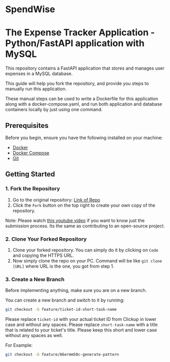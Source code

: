# SpendWise

# The Expense Tracker Application - Python/FastAPI application with MySQL

This repository contains a FastAPI application that stores and manages user expenses in a MySQL database. 

This guide will help you fork the repository, and provide you steps to manually run this application.

These manual steps can be used to write a Dockerfile for this application along with a docker-compose.yaml, and run both application and database containers locally by just using one command.

## Prerequisites

Before you begin, ensure you have the following installed on your machine:

- [Docker](https://docs.docker.com/get-docker/)
- [Docker Compose](https://docs.docker.com/compose/install/)
- [Git](https://git-scm.com/)

## Getting Started

### 1. Fork the Repository

1. Go to the original repository: [Link of Repo](https://github.com/CodelineAtyab/SpendWise)
2. Click the `Fork` button on the top right to create your own copy of the repository.

Note: Please watch [this youtube video](https://www.youtube.com/watch?v=CML6vfKjQss) if you want to know just the submission process. Its the same as contributing to an open-source project.

### 2. Clone Your Forked Repository

1. Clone your forked repository. You can simply do it by clicking on `Code` and copying the HTTPS URL.
2. Now simply clone the repo on your PC. Command will be like `git clone [URL]` where URL is the one, you got from step 1.

### 3. Create a New Branch
Before implementing anything, make sure you are on a new branch.

You can create a new branch and switch to it by running:
```bash
git checkout -b feature/ticket-id-short-task-name
```
Please replace `ticket-id` with your actual ticket ID from Clickup in lower case and without any spaces.
Please replace `short-task-name` with a title that is related to your ticket's title. Please keep this short and lower case without any spaces as well.

For Example:
```bash
git checkout -b feature/86ermm50c-generate-pattern
```

